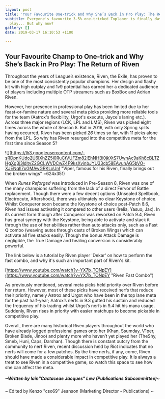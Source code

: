 ```yaml
---
layout: post
title: 'Your Favourite One-trick and Why She’s Back in Pro Play: The Return of Riven'
subtitle: Everyone's favourite 3.5% one-tricked Toplaner is finally dashing into competitive
  play... But why now?
gallery: []
date: 2019-03-17 16:10:53 +1100

---
```

## **Your Favourite Champ to One-trick and Why She’s Back in Pro Play: The Return of Riven**

Throughout the years of League’s existence, Riven, the Exile, has proven to be one of the most consistently popular champions. Her design and flashy kit with high outplay and 1v9 potential has earned her a dedicated audience of players including multiple OTP streamers such as BoxBox and Adrian Riven.

However, her presence in professional play has been limited due to her feast-or-famine nature and several meta picks providing more reliable tools for the team (Aatrox's flexibility, Urgot's execute, Jayce's laning etc.). Across three major regions (LCK, LPL and LMS), Riven was picked eight times across the whole of Season 8. But in 2019, with only Spring splits having occurred, Riven has been picked _26_ times so far, with 11 picks alone from the LPL. So why has Riven resurged into the competitive meta for the first time since Season 5?

![](https://lh3.googleusercontent.com/-sRDpnKUdo2U6lXhZZ5i0RuCtVUFZm82lEhNHBi0jkXtS7UwnAc9aKh8cBLTZHgXg3j3lditvZ2GCLWVDCwZ4F9ksXvinbJYU33cb58EAvuhAG5bVO-XJENqII7uGMAwGRKLxUnI "Viper, famous for his Riven, finally brings out the broken wings" =624x351)

When _Runes Reforged_ was introduced in Pre-Season 8, Riven was one of the many champions suffering from the lack of a direct Fervor of Battle replacement. Though there were a few decent options (Unsealed Spellbook, Electrocute, Aftershock), there was ultimately no clear Keystone of choice. Whilst Conqueror soon became the Keystone of choice post-Patch 8.6, Riven had issues activating it compared to other users (Irelia, Yasuo, Jax). In its current form though after Conqueror was reworked on Patch 9.4, Riven has great synergy with the Keystone, being able to activate and stack it through the use of her abilities rather than auto attacks only, such as a Fast Q combo (weaving autos through casts of Broken Wings) which can activate all five stacks easily. Though the bonus Attack Damage is negligible, the True Damage and healing conversion is considerably powerful.

The link below is a tutorial by Riven player 'Dekar' on how to perform the fast combo, and why it's such an important part of Riven's kit.

[https://www.youtube.com/watch?v=YX7b_TONpEY](https://www.youtube.com/watch?v=YX7b_TONpEY "Riven Fast Combo")

As previously mentioned, several meta picks held priority over Riven before her return. However, most of these picks have received nerfs that reduce their priority, namely Aatrox and Urgot who have been in the top lane meta for the past half-year; Aatrox’s nerfs in 9.3 gutted his sustain and reduced the frequency of his trading whilst Urgot’s nerfs in 9.4 hit his mana usage. Suddenly, Riven rises in priority with easier matchups to become pickable in competitive play.

Overall, there are many historical Riven players throughout the world who have already logged professional games onto her (Khan, Ssumday, V1per, Broken Blade, Jinoo) and plenty more who haven’t yet played her (TheShy, Smeb, Huni, Caps, Darshan). Though there is constant outcry from the community to nerf Riven, recent discussion held by Riot indicates that no nerfs will come for a few patches. By the time nerfs, if any, come, Riven should have made a considerable impact in competitive play. It is always a treat to see Riven in a competitive game, so watch this space to see how she can affect the meta.

##### \~Written by Iain"Cactaceae Jacques" Lew (Publications Subcommittee)\~

\~ Edited by Kenzo "cso69" Jeanson (Marketing Director - Publications) \~